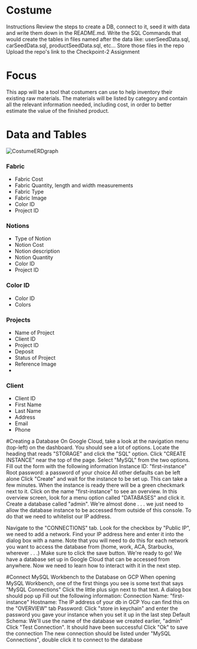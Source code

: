 # Costume

Instructions
Review the steps to create a DB, connect to it, seed it with data and write them down in the README.md.
Write the SQL Commands that would create the tables in files named after the data like: userSeedData.sql, carSeedData.sql, productSeedData.sql, etc...
Store those files in the repo
Upload the repo's link to the Checkpoint-2 Assignment

# Focus
This app will be a tool that costumers can use to help inventory their existing raw materials. The materials will be listed by category and contain all the relevant information needed, including cost, in order to better estimate the value of the finished product. 

# Data and Tables
![CostumeERDgraph](https://user-images.githubusercontent.com/77766707/129491007-9cf30746-f8ab-43d5-887b-52273c2c0c18.jpg)

### Fabric
* Fabric Cost
* Fabric Quantity, length and width measurements
* Fabric Type
* Fabric Image
* Color ID
* Project ID

### Notions
* Type of Notion
* Notion Cost
* Notion description
* Notion Quantity
* Color ID
* Project ID

### Color ID
* Color ID
* Colors

### Projects
* Name of Project
* Client ID
* Project ID
* Deposit
* Status of Project
* Reference Image
* 

### Client
* Client ID
* First Name
* Last Name
* Address 
* Email
* Phone 


#Creating a Database
On Google Cloud, take a look at the navigation menu (top-left) on the dashboard. You should see a lot of options.
Locate the heading that reads "STORAGE" and click the "SQL" option.
Click "CREATE INSTANCE" near the top of the page.
Select "MySQL" from the two options.
Fill out the form with the following information
Instance ID: "first-instance"
Root password: a password of your choice
All other defaults can be left alone
Click "Create" and wait for the instance to be set up. This can take a few minutes.
When the instance is ready there will be a green checkmark next to it. Click on the name "first-instance" to see an overview.
In this overview screen, look for a menu option called "DATABASES" and click it.
Create a database called "admin".
We're almost done . . . we just need to allow the database instance to be accessed from outside of this console. To do that we need to whitelist our IP address.

Navigate to the "CONNECTIONS" tab.
Look for the checkbox by "Public IP", we need to add a network.
Find your IP address here and enter it into the dialog box with a name.
Note that you will need to do this for each network you want to access the database from (home, work, ACA, Starbucks, wherever . . .)
Make sure to click the save button. We're ready to go! We have a database set up in Google Cloud that can be accessed from anywhere. Now we need to learn how to interact with it in the next step.

#Connect MySQL Workbench to the Database on GCP
When opening MySQL Workbench, one of the first things you see is some text that says "MySQL Connections"
Click the little plus sign next to that text. A dialog box should pop up
Fill out the following information:
Connection Name: "first-instance"
Hostname: The IP address of your db in GCP
You can find this on the "OVERVIEW" tab
Password: Click "store in keychain" and enter the password you gave your instance when you set it up in the last step
Default Schema: We'll use the name of the database we created earlier, "admin"
Click "Test Connection". It should have been successful
Click "Ok" to save the connection The new connection should be listed under "MySQL Connections", double click it to connect to the database
